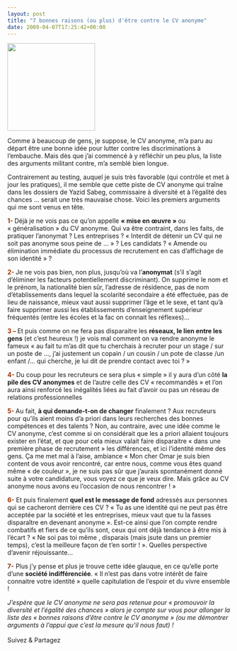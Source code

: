 ```yaml
---
layout: post
title: "7 bonnes raisons (ou plus) d'être contre le CV anonyme"
date: 2009-04-07T17:25:42+00:00
---
```

<div class="entry-content" itemprop="text">
<p><a href="http://www.juliecoudry.com/wp-content/uploads/2009/04/profil-parrain.jpg"><img class="aligncenter size-medium wp-image-339" title="profil-parrain" src="http://www.juliecoudry.com/wp-content/uploads/2009/04/profil-parrain.jpg" alt="" width="198" height="198" srcset="http://www.juliecoudry.com/wp-content/uploads/2009/04/profil-parrain.jpg 198w, http://www.juliecoudry.com/wp-content/uploads/2009/04/profil-parrain-150x150.jpg 150w" sizes="(max-width: 198px) 100vw, 198px"></a></p>
<p>Comme à beaucoup de gens, je suppose, le CV anonyme, m’a paru au départ être une bonne idée pour lutter contre les discriminations à l’embauche. Mais dès que j’ai commencé à y réfléchir un peu plus, la liste des arguments militant contre, m’a semblé bien longue.</p>
<p>Contrairement au testing, auquel je suis très favorable (qui contrôle et met à jour les pratiques), il me semble que cette piste de CV anonyme qui traîne dans les dossiers de Yazid Sabeg, commissaire à diversité et à l’égalité des chances … serait une très mauvaise chose. Voici les premiers arguments qui me sont venus en tête.</p>
<p><span style="color: #993300;"><strong>1- </strong></span>Déjà je ne vois pas ce qu’on appelle <strong>« mise en œuvre » </strong>ou « généralisation » du CV anonyme. Qui va être contraint, dans les faits, de pratiquer l’anonymat ? Les entreprises ? « Interdit de détenir un CV qui ne soit pas anonyme sous peine de … » ? Les candidats ? « Amende ou élimination immédiate du processus de recrutement en cas d’affichage de son identité » ?</p>
<p><span style="color: #993300;"><strong>2- </strong></span>Je ne vois pas bien, non plus, jusqu’où va l’<strong>anonymat</strong> (s’il s’agit d’éliminer les facteurs potentiellement discriminant). On supprime le nom et le prénom, la nationalité bien sûr, l’adresse de résidence, pas de nom d’établissements dans lequel la scolarité secondaire a été effectuée, pas de lieu de naissance, mieux vaut aussi supprimer l’âge et le sexe, et tant qu’à faire supprimer aussi les établissements d’enseignement supérieur fréquentés (entre les écoles et la fac on connait les réflexes)…</p>
<p><strong><span style="color: #993300;">3 – </span></strong>Et puis comme on ne fera pas disparaitre les <strong>réseaux, le lien entre les gens</strong> (et c’est heureux !) je vois mal comment on va rendre anonyme le fameux « au fait tu m’as dit que tu cherchais à recruter pour un stage / sur un poste de …, j’ai justement un copain / un cousin / un pote de classe /un enfant /… qui cherche, je lui dit de prendre contact avec toi ? »</p>
<p><strong><span style="color: #993300;">4-</span></strong> Du coup pour les recruteurs ce sera plus « simple » il y aura d’un côté <strong>la pile des CV anonymes</strong> et de l’autre celle des CV « recommandés » et l’on aura ainsi renforcé les inégalités liées au fait d’avoir ou pas un réseau de relations professionnelles</p>
<p><span style="color: #993300;"><strong>5- </strong></span>Au fait, <strong>à qui demande-t-on de changer</strong> finalement ? Aux recruteurs pour qu’ils aient moins d’a priori dans leurs recherches des bonnes compétences et des talents ? Non, au contraire, avec une idée comme le CV anonyme, c’est comme si on considérait que les a priori allaient toujours exister en l’état, et que pour cela mieux valait faire disparaitre « dans une première phase de recrutement » les différences, et ici l’identité même des gens. Ça me met mal à l’aise, ambiance « Mon cher Omar je suis bien content de vous avoir rencontré, car entre nous, comme vous êtes quand même « de couleur », je ne suis pas sûr que j’aurais spontanément donné suite à votre candidature, vous voyez ce que je veux dire. Mais grâce au CV anonyme nous avons eu l’occasion de nous rencontrer ! »</p>
<p><span style="color: #993300;"><strong>6-</strong></span> Et puis finalement <strong>quel est le message de fond</strong> adressés aux personnes qui se cacheront derrière ces CV ? « Tu as une identité qui ne peut pas être acceptée par la société et les entreprises, mieux vaut que tu la fasses disparaître en devenant anonyme ». Est-ce ainsi que l’on compte rendre combatifs et fiers de ce qu’ils sont, ceux qui ont déjà tendance à être mis à l’écart ? « Ne soi pas toi même , disparais (mais jsute dans un premier temps), c’est la meilleure façon de t’en sortir ! ». Quelles perspective d’avenir réjouissante…</p>
<p><strong><span style="color: #993300;">7-</span></strong> Plus j’y pense et plus je trouve cette idée glauque, en ce qu’elle porte d’une <strong>société indifférenciée</strong>. « Il n’est pas dans votre intérêt de faire connaitre votre identité » quelle capitulation de l’espoir et du vivre ensemble !</p>
<p><em> J’espère que le CV anonyme ne sera pas retenue pour « promouvoir la diversité et l’égalité des chances » alors je compte sur vous pour allonger la liste des « bonnes raisons d’être contre le CV anonyme » (ou me démontrer arguments à l’appui que c’est la mesure qu’il nous faut) !</em></p>
<div class="sfsi_Sicons" style="width: 100%; display: inline-block; vertical-align: middle; text-align:left">
<div style="margin:0px 8px 0px 0px; line-height: 24px"><span>Suivez &amp; Partagez</span></div>
<div class="sfsi_socialwpr">
<div class="sf_fb" style="text-align:left;width:98px"><div class="fb-like" href="http://www.juliecoudry.com/7-bonnes-raisons-ou-plus-detre-contre-le-cv-anonyme/" width="180" send="false" showfaces="false" action="like" data-share="true" data-layout="button"></div></div>
<div class="sf_twiter" style="text-align:left;float:left;width:auto"><a href="http://twitter.com/share" data-count="none" class="sr-twitter-button twitter-share-button" lang="en" data-url="http://www.juliecoudry.com/7-bonnes-raisons-ou-plus-detre-contre-le-cv-anonyme/" data-text="7 bonnes raisons (ou plus) d’être contre le CV anonyme"></a></div>
</div>
</div>
<!--<rdf:RDF xmlns:rdf="http://www.w3.org/1999/02/22-rdf-syntax-ns#"
			xmlns:dc="http://purl.org/dc/elements/1.1/"
			xmlns:trackback="http://madskills.com/public/xml/rss/module/trackback/">
		<rdf:Description rdf:about="http://www.juliecoudry.com/7-bonnes-raisons-ou-plus-detre-contre-le-cv-anonyme/"
    dc:identifier="http://www.juliecoudry.com/7-bonnes-raisons-ou-plus-detre-contre-le-cv-anonyme/"
    dc:title="7 bonnes raisons (ou plus) d&rsquo;être contre le CV anonyme"
    trackback:ping="http://www.juliecoudry.com/7-bonnes-raisons-ou-plus-detre-contre-le-cv-anonyme/trackback/" />
</rdf:RDF>-->
</div>
